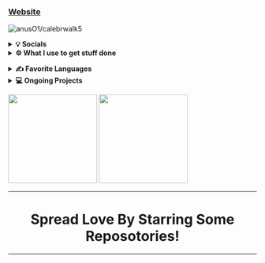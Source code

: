 ### [Website]
<img src="https://komarev.com/ghpvc/?username=Itz-Hyperz&label=Views&color=blue&style=plastic" alt="anusO1/calebrwalk5" /> </p>
<p align="center">
<details>
	<summary><b>💡 Socials</b></summary>
	<li><a href="https://www.youtube.com/channel/UCn0f4u6pnbi3YFrsQLKqWdg">YouTube Channel</a></li>
	<li><a href="https://www.reddit.com/u/calebrwalk5">Reddit Handle</a></li>
	<li><a href="https://discord.st/friends-zone/">Discord Server</a></li>
	<li><a href="http://steamcommunity.com/id/calebrwalk3">Steam</a></li>
	</details>
<details>	
  <summary><b>⚙️ What I use to get stuff done</b></summary>
  	<ul>
  	    	<li><b>OS:</b> Arch Linux and Windows 10 Pro (dual boot)</li>
	    	<li><b>Specs: </b>Ryzen 5 3600 @4.1 GHz, 980ti 2-way SLI, 16GB RAM @3200 MHz, ASUS ROG Strix B450-F Gaming, 750 watt PSU</li>
  	    	<li><b>Browser: </b> Firefox on Linux, Brave on Windows</li>
	    	<li><b>Code Editor:</b> Vim</li>
		<li><b>Keyboard:</b> Razer Blackwidow Chroma</li>
		<li><b>Laptop:</b> Lenovo Thinkpad R60</li>
		<li><b>Laptop OS:</b> Debian 10</li>
	    <br />
	</ul>	
</details>
</p>
<p>
<details>
	<summary><b>✍️ Favorite Languages</b></summary>
	<li><b>C</b></li>
	<li><b>Assembly</b></li>
	<li><b>Holy C</b></li>
</details>
<details>
	<summary><b>💻 Ongoing Projects</b></summary>
	<li><b><a href="https://github.com/calebrwalk5/PathOS">PathOS</a></b></li>
	<li><b><a href="https://github.com/calebrwalk5/retrostrike">RetroStrike</a></b></li>
	<li><b><a href="https://github.com/calebrwalk5/TempleOS">TempleOS Mod</a></b></li>
</details>
</p>
<p>
<img height="180em" src="https://github-readme-stats-eight-theta.vercel.app/api?username=calebrwalk5&show_icons=true&theme=react&include_all_commits=true&count_private=true"/>
<img height="180em" src="https://github-readme-stats-eight-theta.vercel.app/api/top-langs/?username=calebrwalk5&layout=compact&langs_count=8&theme=react"/>
</p>

[Website]: http://ptsec.duckdns.org/
[Youtube]: https://www.youtube.com/channel/UCn0f4u6pnbi3YFrsQLKqWdg
[u/calebrwalk5]: https://www.reddit.com/u/calebrwalk5

---

<h1 align=center>Spread Love By Starring Some Reposotories!</h1>

---
